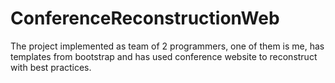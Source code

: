 # ConferenceReconstructionWeb

The project implemented as team of 2 programmers, one of them is me, has templates
from bootstrap and has used conference website to reconstruct with best practices.
